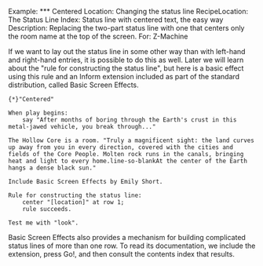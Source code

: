 Example: *** Centered
Location: Changing the status line
RecipeLocation: The Status Line
Index: Status line with centered text, the easy way
Description: Replacing the two-part status line with one that centers only the room name at the top of the screen.
For: Z-Machine

  
If we want to lay out the status line in some other way than with left-hand and right-hand entries, it is possible to do this as well. Later we will learn about the "rule for constructing the status line", but here is a basic effect using this rule and an Inform extension included as part of the standard distribution, called Basic Screen Effects.

  

``` inform7
{*}"Centered"

When play begins:
	say "After months of boring through the Earth's crust in this metal-jawed vehicle, you break through..."

The Hollow Core is a room. "Truly a magnificent sight: the land curves up away from you in every direction, covered with the cities and fields of the Core People. Molten rock runs in the canals, bringing heat and light to every home.line-so-blankAt the center of the Earth hangs a dense black sun."

Include Basic Screen Effects by Emily Short.

Rule for constructing the status line:
	center "[location]" at row 1;
	rule succeeds.

Test me with "look".
```

  
Basic Screen Effects also provides a mechanism for building complicated status lines of more than one row. To read its documentation, we include the extension, press Go!, and then consult the contents index that results.

